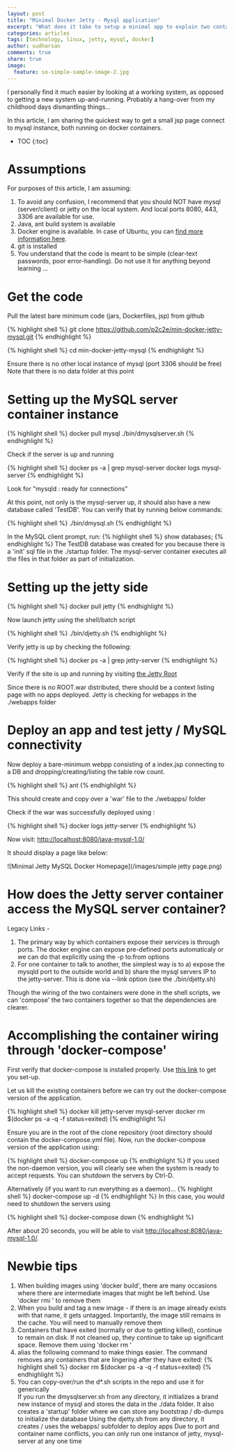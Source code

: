 ```yaml
---
layout: post
title: "Minimal Docker Jetty - Mysql application"
excerpt: "What does it take to setup a minimal app to explain two containers working with each other?"
categories: articles
tags: [technology, linux, jetty, mysql, docker]
author: sudharsan
comments: true
share: true
image:
  feature: so-simple-sample-image-2.jpg
---
```


I personally find it much easier by looking at a working system, as opposed to getting a new system up-and-running. Probably a hang-over from my childhood days dismantling things...

In this article, I am sharing the quickest way to get a small jsp page connect to mysql instance, both running on docker containers. 

* TOC
{:toc}

Assumptions
=================
For purposes of this article, I am assuming:

1. To avoid any confusion, I recommend that you should NOT have mysql (server/client) or jetty on the local system. And local ports 8080, 443, 3306 are available for use.
1. Java, ant build system is available
1. Docker engine is available. In case of Ubuntu, you can [find more information here](https://docs.docker.com/engine/installation/linux/ubuntulinux/).
1. git is installed
1. You understand that the code is meant to be simple (clear-text passwords, poor error-handling). Do not use it for anything beyond learning ...


Get the code
=================

Pull the latest bare minimum code (jars, Dockerfiles, jsp) from github

{% highlight shell %}
git clone https://github.com/p2c2e/min-docker-jetty-mysql.git
{% endhighlight %}

{% highlight shell %}
cd min-docker-jetty-mysql
{% endhighlight %}

Ensure there is no other local instance of mysql (port 3306 should be free)
Note that there is no data folder at this point

Setting up the MySQL server container instance
=================

{% highlight shell %}
docker pull mysql
./bin/dmysqlserver.sh 
{% endhighlight %}

Check if the server is up and running 

{% highlight shell %}
docker ps -a | grep mysql-server
docker logs mysql-server
{% endhighlight %}

Look for "mysqld : ready for connections"

At this point, not only is the mysql-server up, it should also have a new database called 'TestDB'. You can verify that by running below commands:

{% highlight shell %}
./bin/dmysql.sh 
{% endhighlight %}

In the MySQL client prompt, run: 
{% highlight shell %}
show databases;
{% endhighlight %}
The TestDB database was created for you because there is a 'init' sql file in the ./startup folder. The mysql-server container executes all the files in that folder as part of initialization.

Setting up the jetty side
=======================

{% highlight shell %}
docker pull jetty
{% endhighlight %}

Now launch jetty using the shell/batch script

{% highlight shell %}
./bin/djetty.sh
{% endhighlight %}

Verify jetty is up by checking the following:

{% highlight shell %}
docker ps -a | grep jetty-server
{% endhighlight %}

Verify if the site is up and running by visiting [the Jetty Root](http://localhost:8080/) 

Since there is no ROOT.war distributed, there should be a context listing page with no apps deployed. Jetty is checking for webapps in the ./webapps folder

Deploy an app and test jetty / MySQL connectivity
=======================

Now deploy a bare-minimum webpp consisting of a index.jsp connecting to a DB and dropping/creating/listing the table row count.

{% highlight shell %}
ant 
{% endhighlight %}

This should create and copy over a 'war' file to the ./webapps/ folder

Check if the war was successfully deployed using :

{% highlight shell %}
docker logs jetty-server
{% endhighlight %}

Now visit: [http://localhost:8080/java-mysql-1.0/](http://localhost:8080/java-mysql-1.0/)

It should display a page like below:

![Minimal Jetty MySQL Docker Homepage](/images/simple jetty page.png)

How does the Jetty server container access the MySQL server container?
=======================

Legacy Links - 

1. The primary way by which containers expose their services is through ports. The docker engine can expose pre-defined ports automaticaly or we can do that explicitly using the -p to:from options
1. For one container to talk to another, the simplest way is to a) expose the mysqld port to the outside world and b) share the mysql servers IP to the jetty-server. This is done via --link option (see the ./bin/djetty.sh)

Though the wiring of the two containers were done in the shell scripts, we can 'compose' the two containers together so that the dependencies are clearer. 

Accomplishing the container wiring through 'docker-compose'
=======================

First verify that docker-compose is installed properly. Use [this link](https://docs.docker.com/compose/install/) to get you set-up.

Let us kill the existing containers before we can try out the docker-compose version of the application.

{% highlight shell %}
docker kill jetty-server mysql-server 
docker rm $(docker ps -a -q -f status=exited)
{% endhighlight %}

Ensure you are in the root of the clone repository (root directory should contain the docker-compose.yml file). Now, run the docker-compose version of the application using:

{% highlight shell %}
docker-compose up 
{% endhighlight %}
If you used the non-daemon version, you will clearly see when the system is ready to accept requests. You can shutdown the servers by Ctrl-D.

Alternatively (if you want to run everything as a daemon)...
{% highlight shell %}
docker-compose up -d 
{% endhighlight %}
In this case, you would need to shutdown the servers using 

{% highlight shell %}
docker-compose down
{% endhighlight %}

After about 20 seconds, you will be able to visit [http://localhost:8080/java-mysql-1.0/](http://localhost:8080/java-mysql-1.0/).

Newbie tips
=======================

1. When building images using 'docker build', there are many occasions where there are intermediate images that might be left behind. Use 'docker rmi <imageid>' to remove them
1. When you build and tag a new image - if there is an image already exists with that name, it gets untagged. Importantly, the image still remains in the cache. You will need to manually remove them
1. Containers that have exited (normally or due to getting killed), continue to remain on disk. If not cleaned up, they continue to take up significant space. Remove them using 'docker rm <containerid>'
1. alias the following command to make things easier. The command removes any containers that are lingering after they have exited: 
{% highlight shell %}
docker rm $(docker ps -a -q -f status=exited)
{% endhighlight %}
1. You can copy-over/run the d*.sh scripts in the repo and use it for generically  
	If you run the dmysqlserver.sh from any directory, it initializes a brand new instance of mysql and stores the data in the ./data folder. It also creates a 'startup' folder where we can store any bootstrap / db-dumps to initialize the database
	Using the djetty.sh from any directory, it creates / uses the webapps/ subfolder to deploy apps
	Due to port and container name conflicts, you can only run one instance of jetty, mysql-server at any one time



